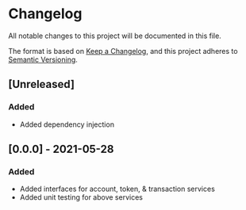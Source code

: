 # Changelog
All notable changes to this project will be documented in this file.

The format is based on [Keep a Changelog](https://keepachangelog.com/en/1.0.0/),
and this project adheres to [Semantic Versioning](https://semver.org/spec/v2.0.0.html).

## [Unreleased]

### Added
- Added dependency injection

## [0.0.0] - 2021-05-28

### Added
- Added interfaces for account, token, & transaction services
- Added unit testing for above services
